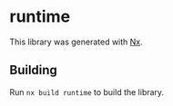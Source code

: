 # runtime

This library was generated with [Nx](https://nx.dev).

## Building

Run `nx build runtime` to build the library.
